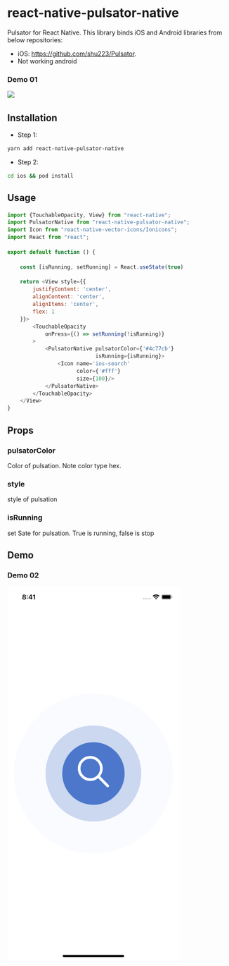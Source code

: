 # react-native-pulsator-native

Pulsator for React Native. This library binds iOS and Android libraries from below repositories:

- iOS: https://github.com/shu223/Pulsator.
-  Not working android

### Demo 01

![](./Demo/demo02.gif)

## Installation

- Step 1:

```sh
yarn add react-native-pulsator-native
```
- Step 2:
```sh
cd ios && pod install
```

## Usage

```js
import {TouchableOpacity, View} from "react-native";
import PulsatorNative from "react-native-pulsator-native";
import Icon from "react-native-vector-icons/Ionicons";
import React from "react";

export default function () {

    const [isRunning, setRunning] = React.useState(true)

    return <View style={{
        justifyContent: 'center',
        alignContent: 'center',
        alignItems: 'center',
        flex: 1
    }}>
        <TouchableOpacity
            onPress={() => setRunning(!isRunning)}
        >
            <PulsatorNative pulsatorColor={'#4c77cb'}
                            isRunning={isRunning}>
                <Icon name='ios-search'
                      color={'#fff'}
                      size={100}/>
            </PulsatorNative>
        </TouchableOpacity>
    </View>
}


```

## Props
### pulsatorColor
Color of pulsation. Note color type hex.
### style
style of pulsation
### isRunning
set Sate for pulsation. True is running, false is stop

## Demo

### Demo 02

![](./Demo/demo01.png)
